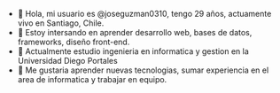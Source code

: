 - 👋 Hola, mi usuario es @joseguzman0310, tengo 29 años, actuamente vivo en Santiago, Chile.
- 👀 Estoy intersando en aprender desarrollo web, bases de datos, frameworks, diseño front-end.
- 🌱 Actualmente estudio ingenieria en informatica y gestion en la Universidad Diego Portales
- 💞️ Me gustaria aprender nuevas tecnologias, sumar experiencia en el area de informatica y trabajar en equipo.


<!---
joseguzman0310/joseguzman0310 is a ✨ special ✨ repository because its `README.md` (this file) appears on your GitHub profile.
You can click the Preview link to take a look at your changes.
--->
